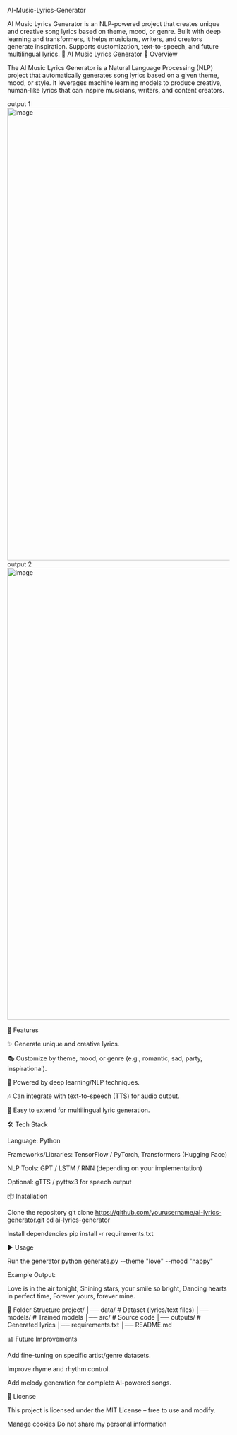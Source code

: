 AI-Music-Lyrics-Generator

AI Music Lyrics Generator is an NLP-powered project that creates unique and creative song lyrics based on theme, mood, or genre. Built with deep learning and transformers, it helps musicians, writers, and creators generate inspiration. Supports customization, text-to-speech, and future multilingual lyrics. 🎵 AI Music Lyrics Generator 📖 Overview

The AI Music Lyrics Generator is a Natural Language Processing (NLP) project that automatically generates song lyrics based on a given theme, mood, or style. It leverages machine learning models to produce creative, human-like lyrics that can inspire musicians, writers, and content creators.

output 1
<img width="1920" height="1023" alt="image" src="https://github.com/user-attachments/assets/9ceaf801-f0df-4bf2-bcc1-92162fe761fc" />
output 2
<img width="1918" height="1022" alt="image" src="https://github.com/user-attachments/assets/98846753-c882-4665-9574-328c426f7e56" />



🚀 Features

✨ Generate unique and creative lyrics.

🎭 Customize by theme, mood, or genre (e.g., romantic, sad, party, inspirational).

🧠 Powered by deep learning/NLP techniques.

🎶 Can integrate with text-to-speech (TTS) for audio output.

🔄 Easy to extend for multilingual lyric generation.

🛠️ Tech Stack

Language: Python

Frameworks/Libraries: TensorFlow / PyTorch, Transformers (Hugging Face)

NLP Tools: GPT / LSTM / RNN (depending on your implementation)

Optional: gTTS / pyttsx3 for speech output

📦 Installation

Clone the repository
git clone https://github.com/yourusername/ai-lyrics-generator.git cd ai-lyrics-generator

Install dependencies
pip install -r requirements.txt

▶️ Usage

Run the generator
python generate.py --theme "love" --mood "happy"

Example Output:

Love is in the air tonight, Shining stars, your smile so bright, Dancing hearts in perfect time, Forever yours, forever mine.

📂 Folder Structure project/ │── data/ # Dataset (lyrics/text files) │── models/ # Trained models │── src/ # Source code │── outputs/ # Generated lyrics │── requirements.txt │── README.md

📊 Future Improvements

Add fine-tuning on specific artist/genre datasets.

Improve rhyme and rhythm control.

Add melody generation for complete AI-powered songs.

📜 License

This project is licensed under the MIT License – free to use and modify.



Manage cookies
Do not share my personal information
